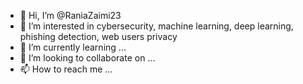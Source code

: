 - 👋 Hi, I’m @RaniaZaimi23
- 👀 I’m interested in cybersecurity, machine learning, deep learning, phishing detection, web users privacy
- 🌱 I’m currently learning ...
- 💞️ I’m looking to collaborate on ...
- 📫 How to reach me ...

<!---
RaniaZaimi23/RaniaZaimi23 is a ✨ special ✨ repository because its `README.md` (this file) appears on your GitHub profile.
You can click the Preview link to take a look at your changes.
--->
